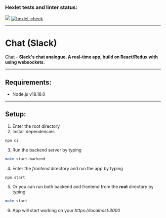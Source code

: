 ### Hexlet tests and linter status:

<a href="https://codeclimate.com/github/MorbidDesire/frontend-project-12/maintainability"><img src="https://api.codeclimate.com/v1/badges/00020d5dfbb29132a781/maintainability" /></a>
[![hexlet-check](https://github.com/MorbidDesire/frontend-project-12/actions/workflows/hexlet-check.yml/badge.svg)](https://github.com/MorbidDesire/frontend-project-12/actions/workflows/hexlet-check.yml)

***

# Chat (Slack)

[Chat](https://frontend-project-12-gqd9.onrender.com) - **Slack's chat analogue. A real-time app, build on React/Redux with using websockets.**

***

## Requirements:
- Node.js v18.18.0

***
## Setup:

1. Enter the root directory
2. Install dependencies
```bash
npm ci
```
3. Run the backend server by typing
```bash
make start-backend
```
4. Enter the *frontend* directory and run the app by typing
```bash
npm start
```
5. Or you can run both backend and frontend from the **root** directory by typing
```bash
make start
```
6. App will start working on your *https://localhost:3000*
